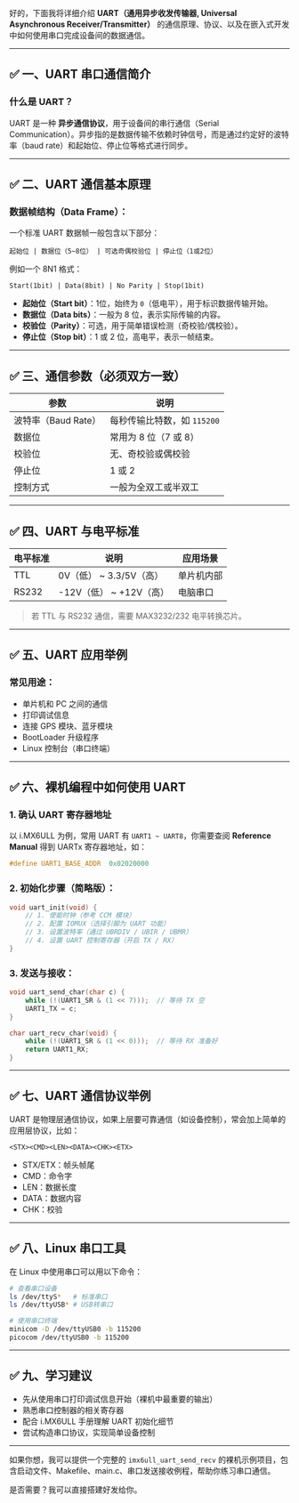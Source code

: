 好的，下面我将详细介绍 **UART（通用异步收发传输器, Universal Asynchronous Receiver/Transmitter）** 的通信原理、协议、以及在嵌入式开发中如何使用串口完成设备间的数据通信。

---

## ✅ 一、UART 串口通信简介

### 什么是 UART？

UART 是一种 **异步通信协议**，用于设备间的串行通信（Serial Communication）。异步指的是数据传输不依赖时钟信号，而是通过约定好的波特率（baud rate）和起始位、停止位等格式进行同步。

---

## ✅ 二、UART 通信基本原理

### 数据帧结构（Data Frame）：

一个标准 UART 数据帧一般包含以下部分：

```
起始位 | 数据位（5~8位） | 可选奇偶校验位 | 停止位（1或2位）
```

例如一个 8N1 格式：

```
Start(1bit) | Data(8bit) | No Parity | Stop(1bit)
```

* **起始位（Start bit）**：1位，始终为 `0`（低电平），用于标识数据传输开始。
* **数据位（Data bits）**：一般为 8 位，表示实际传输的内容。
* **校验位（Parity）**：可选，用于简单错误检测（奇校验/偶校验）。
* **停止位（Stop bit）**：1 或 2 位，高电平，表示一帧结束。

---

## ✅ 三、通信参数（必须双方一致）

| 参数             | 说明                 |
| -------------- | ------------------ |
| 波特率（Baud Rate） | 每秒传输比特数，如 `115200` |
| 数据位            | 常用为 8 位（7 或 8）     |
| 校验位            | 无、奇校验或偶校验          |
| 停止位            | 1 或 2              |
| 控制方式           | 一般为全双工或半双工         |

---

## ✅ 四、UART 与电平标准

| 电平标准  | 说明                 | 应用场景  |
| ----- | ------------------ | ----- |
| TTL   | 0V（低） \~ 3.3/5V（高） | 单片机内部 |
| RS232 | -12V（低） \~ +12V（高） | 电脑串口  |

> 若 TTL 与 RS232 通信，需要 MAX3232/232 电平转换芯片。

---

## ✅ 五、UART 应用举例

### 常见用途：

* 单片机和 PC 之间的通信
* 打印调试信息
* 连接 GPS 模块、蓝牙模块
* BootLoader 升级程序
* Linux 控制台（串口终端）

---

## ✅ 六、裸机编程中如何使用 UART

### 1. 确认 UART 寄存器地址

以 i.MX6ULL 为例，常用 UART 有 `UART1 ~ UART8`，你需要查阅 **Reference Manual** 得到 UARTx 寄存器地址，如：

```c
#define UART1_BASE_ADDR  0x02020000
```

### 2. 初始化步骤（简略版）：

```c
void uart_init(void) {
    // 1. 使能时钟（参考 CCM 模块）
    // 2. 配置 IOMUX（选择引脚为 UART 功能）
    // 3. 设置波特率（通过 UBRDIV / UBIR / UBMR）
    // 4. 设置 UART 控制寄存器（开启 TX / RX）
}
```

### 3. 发送与接收：

```c
void uart_send_char(char c) {
    while (!(UART1_SR & (1 << 7)));  // 等待 TX 空
    UART1_TX = c;
}

char uart_recv_char(void) {
    while (!(UART1_SR & (1 << 0)));  // 等待 RX 准备好
    return UART1_RX;
}
```

---

## ✅ 七、UART 通信协议举例

UART 是物理层通信协议，如果上层要可靠通信（如设备控制），常会加上简单的应用层协议，比如：

```text
<STX><CMD><LEN><DATA><CHK><ETX>
```

* STX/ETX：帧头帧尾
* CMD：命令字
* LEN：数据长度
* DATA：数据内容
* CHK：校验

---

## ✅ 八、Linux 串口工具

在 Linux 中使用串口可以用以下命令：

```bash
# 查看串口设备
ls /dev/ttyS*   # 标准串口
ls /dev/ttyUSB* # USB转串口

# 使用串口终端
minicom -D /dev/ttyUSB0 -b 115200
picocom /dev/ttyUSB0 -b 115200
```

---

## ✅ 九、学习建议

* 先从使用串口打印调试信息开始（裸机中最重要的输出）
* 熟悉串口控制器的相关寄存器
* 配合 i.MX6ULL 手册理解 UART 初始化细节
* 尝试构造串口协议，实现简单设备控制

---

如果你想，我可以提供一个完整的 `imx6ull_uart_send_recv` 的裸机示例项目，包含启动文件、Makefile、main.c、串口发送接收例程，帮助你练习串口通信。

是否需要？我可以直接搭建好发给你。
